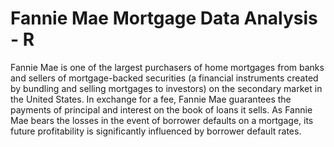 # Fannie Mae Mortgage Data Analysis - R

Fannie Mae is one of the largest purchasers of home mortgages from banks and sellers of mortgage-backed
securities (a financial instruments created by bundling and selling mortgages to investors) on the secondary
market in the United States. In exchange for a fee, Fannie Mae guarantees the payments of principal and interest
on the book of loans it sells. As Fannie Mae bears the losses in the event of borrower defaults on a mortgage,
its future profitability is significantly influenced by borrower default rates.
